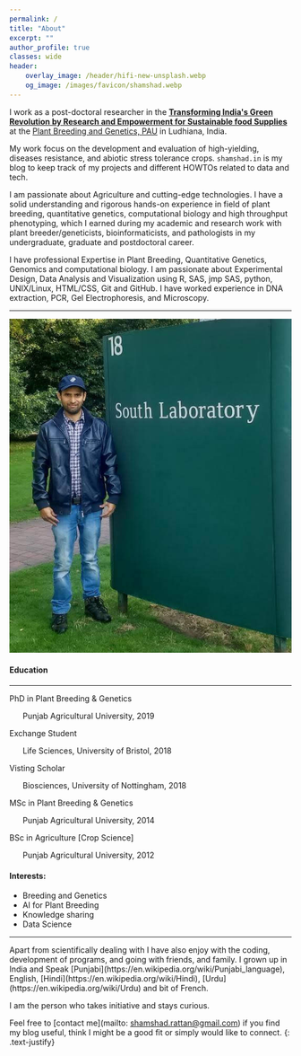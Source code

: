 ```yaml
---
permalink: /
title: "About"
excerpt: ""
author_profile: true
classes: wide
header:
    overlay_image: /header/hifi-new-unsplash.webp
    og_image: /images/favicon/shamshad.webp
---
```


I work as a post-doctoral researcher in the **[Transforming India's Green Revolution by Research and Empowerment for Sustainable food Supplies](https://tigr2ess.globalfood.cam.ac.uk/fps/FP3)** at the [Plant Breeding and Genetics, PAU](https://www.pau.edu/coa/index.php?_act=manageDepartments&DO=viewDepartment&intLinkID=9) in Ludhiana, India.

My work focus on the development and evaluation of high-yielding, diseases resistance, and abiotic stress tolerance crops. `shamshad.in` is my blog to keep track of my projects and different HOWTOs related to data and tech. 

I am passionate about Agriculture and cutting-edge technologies. I have a solid understanding and rigorous hands-on experience in field of plant breeding, quantitative genetics, computational biology and high throughput phenotyping, which I earned during my academic and research work with plant breeder/geneticists, bioinformaticists, and pathologists in my undergraduate, graduate and postdoctoral career. 

I have professional Expertise in Plant Breeding, Quantitative Genetics, Genomics and computational biology. I am passionate about Experimental Design, Data Analysis and Visualization using R, SAS, jmp SAS, python, UNIX/Linux, HTML/CSS, Git and GitHub. I have worked experience in DNA extraction, PCR, Gel Electrophoresis, and Microscopy.
<hr>
<img id="about-me" src="/images/Shamshad_Rattan.webp" alt="about-me">
<h4>Education</h4> 
<hr>
<div class="edu">

<span class="fa-solid fa-graduation-cap"></span> PhD in Plant Breeding & Genetics 
 <ul>Punjab Agricultural University, 2019</ul>

<span class="fa-solid fa-building-columns"></span> Exchange Student 
 <ul>Life Sciences, University of Bristol, 2018</ul>

<span class="fa-solid fa-building-columns"></span> Visting Scholar
<ul>Biosciences, University of Nottingham, 2018</ul>

<span class="fa-solid fa-graduation-cap"></span> MSc in Plant Breeding & Genetics
 <ul>Punjab Agricultural University, 2014</ul>

 <span class="fa-solid fa-graduation-cap"></span> 
BSc in  Agriculture [Crop Science]
<ul>Punjab Agricultural University, 2012</ul>
 </div>
<div>
<h4>Interests:</h4>
<ul>
<li>Breeding and Genetics</li>   
<li>AI for Plant Breeding</li>                    
<li>Knowledge sharing</li>
<li>Data Science</li>
</ul>
</div>
<hr>
Apart from scientifically dealing with I have also enjoy with the coding, development of programs, and going with friends, and family. I grown up in India and Speak [Punjabi](https://en.wikipedia.org/wiki/Punjabi_language), English, [Hindi](https://en.wikipedia.org/wiki/Hindi), [Urdu](https://en.wikipedia.org/wiki/Urdu) and bit of French.


I am the person who takes initiative and stays curious.

Feel free to [contact me](mailto: shamshad.rattan@gmail.com) if you find my blog useful, think I might be a good fit or simply would like to connect.
{: .text-justify}
